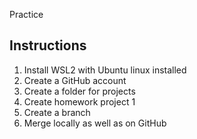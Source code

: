  Practice
## Instructions
1. Install WSL2 with Ubuntu linux installed
2. Create a GitHub account
3. Create a folder for projects
4. Create homework project 1
5. Create a branch
6. Merge locally as well as on GitHub

